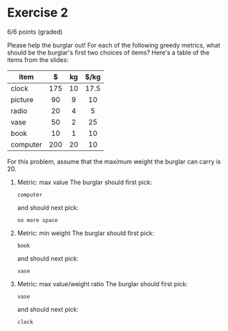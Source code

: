 # Exercise 2
6/6 points (graded)

Please help the burglar out! For each of the following greedy metrics, what should be the burglar's first two choices of items? Here's a table of the items from the slides:

| item | $ | kg | $/kg |
| --- | :-: | :-: | :-: |
| clock | 175 | 10 | 17.5 |
| picture | 90 | 9 | 10 |
| radio | 20 | 4 | 5 |
| vase | 50 | 2 | 25 |
| book | 10 | 1 | 10 |
| computer | 200 | 20 | 10 |

For this problem, assume that the maximum weight the burglar can carry is 20.

1. Metric: max value
    The burglar should first pick:
    ```
    computer
    ```
    
    and should next pick:
    ```
    no more space
    ```
    
1. Metric: min weight
    The burglar should first pick:
    ```
    book
    ```
    
    and should next pick:
    ```
    vase
    ```
    
    
1. Metric: max value/weight ratio
    The burglar should first pick:
    ```
    vase
    ```
    
    and should next pick:
    ```
    clock
    ```

